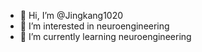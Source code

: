 - 👋 Hi, I’m @Jingkang1020
- 👀 I’m interested in neuroengineering
- 🌱 I’m currently learning neuroengineering

<!---
Jingkang1020/Jingkang1020 is a ✨ special ✨ repository because its `README.md` (this file) appears on your GitHub profile.
You can click the Preview link to take a look at your changes.
--->
